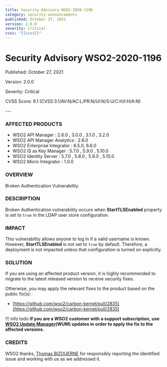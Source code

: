```yaml
---
title: Security Advisory WSO2-2020-1196
category: security-announcements
published: October 27, 2021
version: 2.0.0
severity: Critical
cvss: "{{cvss}}"
---
```


# Security Advisory WSO2-2020-1196

<p class="doc-info">Published: October 27, 2021</p>
<p class="doc-info">Version: 2.0.0</p>
<p class="doc-info">Severity: Critical</p>
<p class="doc-info">CVSS Score: 9.1 (CVSS:3.1/AV:N/AC:L/PR:N/UI:N/S:U/C:H/I:H/A:N)</p>
---

### AFFECTED PRODUCTS
* WSO2 API Manager : 2.6.0 , 3.0.0 , 3.1.0 , 3.2.0
* WSO2 API Manager Analytics : 2.6.0 
* WSO2 Enterprise Integrator : 6.5.0, 6.6.0
* WSO2 IS as Key Manager : 5.7.0 , 5.9.0 , 5.10.0  
* WSO2 Identity Server : 5.7.0 , 5.8.0 , 5.9.0 , 5.10.0
* WSO2 Micro Integrator : 1.0.0


### OVERVIEW
Broken Authentication Vulnerability.


### DESCRIPTION
Broken Authentication vulnerability occurs when **StartTLSEnabled** property is set to `true` in the LDAP user store configuration.


### IMPACT
This vulnerability allows anyone to log in if a valid username is known. However, **StartTLSEnabled** is not set to `true` by default. Therefore, a deployment is not impacted unless that configuration is turned on explicitly.


### SOLUTION
If you are using an affected product version, it is highly recommended to migrate to the latest released version to receive security fixes.

Otherwise, you may apply the relevant fixes to the product based on the public fix(s):

* [https://github.com/wso2/carbon-kernel/pull/2835](https://github.com/wso2/carbon-kernel/pull/2835)


!!! info todo
    **If you are a WSO2 customer with a support subscription, use [WSO2 Update Manager](https://wso2.com/updates/wum)(WUM) updates in order to apply the fix to the affected versions.**


### CREDITS
WSO2 thanks, [Thomas BIZOUERNE](mailto:thomas.bizouerne-ext@socgen.com) for responsibly reporting the identified issue and working with us as we addressed it.
